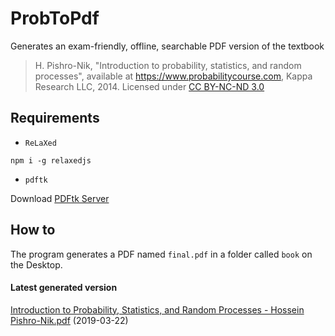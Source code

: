 # ProbToPdf
Generates an exam-friendly, offline, searchable PDF version of the textbook
  > H. Pishro-Nik, "Introduction to probability, statistics, and random processes", available at https://www.probabilitycourse.com, Kappa     Research LLC, 2014. Licensed under [CC BY-NC-ND 3.0](https://creativecommons.org/licenses/by-nc-nd/3.0/deed.en_US)

## Requirements
- `ReLaXed`
```
npm i -g relaxedjs
```
- `pdftk`

Download [PDFtk Server](https://www.pdflabs.com/tools/pdftk-server/)

## How to
The program generates a PDF named `final.pdf` in a folder called `book` on the Desktop.

#### Latest generated version
[Introduction to Probability, Statistics, and Random Processes - Hossein Pishro-Nik.pdf](Introduction%20to%20Probability%2C%20Statistics%2C%20and%20Random%20Processes%20-%20Hossein%20Pishro-Nik.pdf) (2019-03-22)
